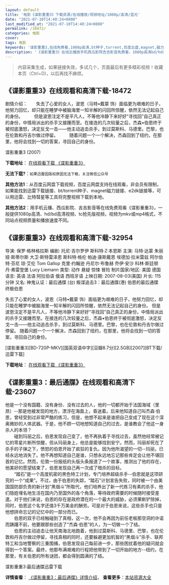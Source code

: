 ```yaml
---
layout: default
title: '电影《谍影重重3》下载资源/在线播放/视频地址/1080p/高清/蓝光'
date: "2021-07-10T14:40:24+0800"
last_modified_at: "2021-07-10T14:40:24+0800"
permalink: /18472/
categories: 电影
cover:
tags: 电影
keywords: '谍影重重3,在线免费看,1080p高清,bt种子,torrent,百度云盘,magnet,磁力链,迅雷下载资源'
description: '《谍影重重3》在线云播放手机西瓜影院吉吉影音免费看，1080p高清bd/hd未删减完整版和tc抢先枪版，mkv/mp4格式，附带bt/torrent种子、magnet/磁力链、百度云盘、网盘资源迅雷下载链接'
---
```


>内容采集生成，如果链接失效，多试几个，页面最后有更多精彩视频！收藏本页（Ctrl+D)，以后再找不麻烦。


## 《谍影重重3》在线观看和高清下载-18472

剧情介绍：　　失去了心爱的女人，波恩（马特•戴蒙 饰）面临更为艰难的日子，他努力回忆，却只能在睡梦中被脑海里一知半解的闪回所惊醒，依然无法记起自己的身份。  　　但是波恩注定不是平凡人，不等他冷静下来好好“寻找回”自己真正的身份，中情局派出的杀手又接踵而至。在接连的几次较量之后，杰森•伯恩终于被彻底激怒，决定反戈一击——他主动追击杀手，到过莫斯科、马德里。巴黎，也在伦敦和丹吉尔做过停留。  　　随着问题一个一个解决，杰森回到了纽约，在那里，他将会找到一切的答案，寻回自己的身份。


谍影重重3 (2007)

**下载地址**： [在线观看下载 《谍影重重3》](https://www.btbtdy.me/btdy/dy2933.html) 


**无法下载?**：`如果迅雷因版权原因无法下载，关注微信公众号 `

**其他方法1**：从百度云网盘下载视频，百度云网盘支持在线观看，非会员有限制，如果能找到迅雷下载链接、bt/torrent种子、magnet磁力链接、e2dk链接等，可以用迅雷、比特彗星等工具将完整视频下载到本地。

**其他方法2**：用手机云播、西瓜影院、吉吉影音等在线免费观看《谍影重重3》，一般提供1080p高清、hd/bd高清视频、tc抢先版视频，视频为mkv或mp4格式，不同站点视频质量和播放速度不同。


## 《谍影重重3》在线观看和高清下载-32954

导演: 保罗·格林格拉斯 编剧: 托尼·吉尔罗伊 斯科特·Z·本恩斯 主演: 马特·达蒙 朱丽娅·斯蒂尔斯 大卫·斯特雷泽恩 斯科特·格伦 帕迪·康斯戴恩 埃德加·拉米雷兹 阿尔伯特·芬尼 琼·艾伦 Tom Gallop 克里·约翰逊 丹尼尔·布鲁赫 乔伊·安沙 科林·斯廷顿 丹·弗雷登堡 Lucy Liemann 类型: 动作 悬疑 惊悚 冒险 制片国家/地区: 美国 德国 语言: 英语 法语 阿拉伯语 俄语 西班牙语 上映日期: 2007-08-03(美国) 片长: 115分钟 又名: 神鬼认证：最后通牒 (台) 叛谍追击3：最后通牒(港) 伯恩的最后通牒 终极伯恩

失去了心爱的女人，波恩（马特•戴蒙 饰）面临更为艰难的日子，他努力回忆，却只能在睡梦中被脑海里一知半解的闪回所惊醒，依然无法记起自己的身份。 但是波恩注定不是平凡人，不等他冷静下来好好“寻找回”自己真正的身份，中情局派出的杀手又接踵而至。在接连的几次较量之后，杰森•伯恩终于被彻底激怒，决定反戈一击——他主动追击杀手，到过莫斯科、马德里。巴黎，也在伦敦和丹吉尔做过停留。 随着问题一个一个解决，杰森回到了纽约，在那里，他将会找到一切的答案，寻回自己的身份。


[谍影重重3][BD-720P-MKV][国英双语中字][豆瓣8.7分][2.5GB][2007][BT下载/迅雷下载]

**下载地址**： [在线观看下载 《谍影重重3》](https://www.btdx8.com/torrent/the_bourne_ultimatum_2007.html) 


## 《谍影重重3：最后通牒》在线观看和高清下载-23607

他是一个没有国籍、没有身份、没有过去的人，他的一切都开始于法国海域（里昂）--那是他被发现的地方，漂浮在海面上，昏迷着。后来他知道自己叫杰森&middot;伯恩，曾经受到过非常严酷的练习，但是，他想不起来是谁把自己变成了现在这个深奥微妙的人体武器。于是，他不顾一切地想知道自己的过去，是谁教会了他这一身杀人的本领？<br />　　碰到玛丽之后，伯恩发现自己变了，他不再执着于寻找过去，虽然他经常被记忆的零星片断所惊醒，但从玛丽身上，他总是能够找到安宁。然而，玛丽却死在了杀手的子弹之下，愤怒的伯恩开始了疯狂的复仇，因为他所渴望的一切--玛丽，已经永远地消失了。他不再想知道自己是谁，只想永远地忘记那些肯定会让他不堪回首的记忆。然而，伦敦一份报纸的头版头条报道了一个故事，推测出了他的存在，他美好的愿望结束了，伯恩发现自己再一次成了暗杀的目标。<br />　　“踏石”是一个高度机密的黑色特工计划，专门培养超级杀手--伯恩就是这项研究的一个&ldquo;成果”。不过，由于伯恩的失踪，“踏石”计划宣告失败，同时被一个由美国国防部负责的新计划&ldquo;黑烟斗&rdquo;所取代，他们培养出了新一代练习有素的杀手，他们隐姓埋名地生活在国内乃至国外的各个角落，等待政府需要的时候随时接受差遣。对于他们来说，伯恩的存在是政府潜在的一个最大的威胁，必须果断铲除掉，同时，伯恩这个名字还值3千万美金的酬劳。可是对于伯恩来说，这些杀手也只是他想拼命忘记的记忆中的一部分而已。<br />　　伯恩的双手已经触碰到了真相，这一次，他不会再因为前任老板那空洞的许诺而踌躇不前，他要跟那些创造了“杰森·伯恩”的人，为一切做一个了结。<br />　　伯恩的主动追击让他天南海北地跑着，他到过莫斯科、马德里、巴黎，也在伦敦和丹吉尔做过停留，寻找真相的同时，还要躲避更加机智的“黑烟斗&rdquo;杀手、联邦特工和当地警察的三重围捕，伯恩发现自己每前进一步，那些困扰着他的疑问就会得到一个答案。最终，他那布满艰难的行程把他带到了一切开始的地方--纽约，在那里，有关伯恩的所有谜团，都会得到圆满的了结。


谍影重重3:最后通牒迅雷下载

**详情查看**： [《谍影重重3：最后通牒》详情介绍](/movie/23607/)， **查看更多**：[本站资源大全](/movie/t/all/)

